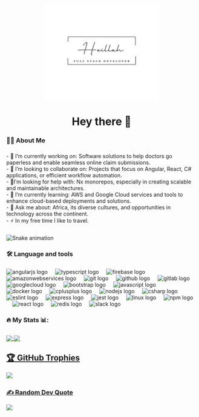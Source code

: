 

<!--
**Heillah/Heillah** is a ✨ _special_ ✨ repository because its `README.md` (this file) appears on your GitHub profile.

Here are some ideas to get you started:

- 🔭 I’m currently working on ...
- 🌱 I’m currently learning ...
- 👯 I’m looking to collaborate on ...
- 🤔 I’m looking for help with ...
- 💬 Ask me about ...
- 📫 How to reach me: ...
- 😄 Pronouns: ...
- ⚡ Fun fact: ...
-->

<div align="center">
  <img src="assets/Line_Github_Profile.png" alt="GitHub Profile Banner" height="250" width="60%" />
</div>

###

<h1 align="center">Hey there 👋</h1>

###

<h3 align="left">👩‍💻  About Me</h3>

###

<p align="left">- 🔭 I’m currently working on: Software solutions to help doctors go paperless and enable seamless online claim submissions.<br>- 👯 I’m looking to collaborate on: Projects that focus on Angular, React, C# applications, or efficient workflow automation.<br>- 🤔I’m looking for help with: Nx monorepos, especially in creating scalable and maintainable architectures.<br>- 🌱 I’m currently learning: AWS and Google Cloud services and tools to enhance cloud-based deployments and solutions.<br>- 💬 Ask me about: Africa, its diverse cultures, and opportunities in technology across the continent.<br>- ⚡ In my free time I like to travel.</p>

###

<picture>
  <source media="(prefers-color-scheme: dark)" srcset="https://raw.githubusercontent.com/Heillah/Heillah/output/github-snake-dark.svg" />
  <source media="(prefers-color-scheme: light)" srcset="https://raw.githubusercontent.com/Heillah/Heillah/output/github-snake.svg" />
  <img src="https://raw.githubusercontent.com/Heillah/Heillah/output/snake.svg" alt="Snake animation" />
</picture>



###

<h3 align="left">🛠 Language and tools</h3>

###

<div align="left">
  <img src="https://cdn.jsdelivr.net/gh/devicons/devicon/icons/angularjs/angularjs-original.svg" height="40" alt="angularjs logo"  />
  <img width="12" />
  <img src="https://cdn.jsdelivr.net/gh/devicons/devicon/icons/typescript/typescript-original.svg" height="40" alt="typescript logo"  />
  <img width="12" />
  <img src="https://cdn.jsdelivr.net/gh/devicons/devicon/icons/firebase/firebase-plain-wordmark.svg" height="40" alt="firebase logo"  />
  <img width="12" />
  <img src="https://cdn.jsdelivr.net/gh/devicons/devicon/icons/amazonwebservices/amazonwebservices-line-wordmark.svg" height="40" alt="amazonwebservices logo"  />
  <img width="12" />
  <img src="https://cdn.jsdelivr.net/gh/devicons/devicon/icons/git/git-original.svg" height="40" alt="git logo"  />
  <img width="12" />
  <img src="https://cdn.jsdelivr.net/gh/devicons/devicon/icons/github/github-original.svg" height="40" alt="github logo"  />
  <img width="12" />
  <img src="https://cdn.jsdelivr.net/gh/devicons/devicon/icons/gitlab/gitlab-original.svg" height="40" alt="gitlab logo"  />
  <img width="12" />
  <img src="https://cdn.jsdelivr.net/gh/devicons/devicon/icons/googlecloud/googlecloud-original.svg" height="40" alt="googlecloud logo"  />
  <img width="12" />
  <img src="https://cdn.jsdelivr.net/gh/devicons/devicon/icons/bootstrap/bootstrap-original.svg" height="40" alt="bootstrap logo"  />
  <img width="12" />
  <img src="https://cdn.jsdelivr.net/gh/devicons/devicon/icons/javascript/javascript-original.svg" height="40" alt="javascript logo"  />
  <img width="12" />
  <img src="https://cdn.jsdelivr.net/gh/devicons/devicon/icons/docker/docker-plain-wordmark.svg" height="40" alt="docker logo"  />
  <img width="12" />
  <img src="https://cdn.jsdelivr.net/gh/devicons/devicon/icons/cplusplus/cplusplus-original.svg" height="40" alt="cplusplus logo"  />
  <img width="12" />
  <img src="https://cdn.jsdelivr.net/gh/devicons/devicon/icons/nodejs/nodejs-original.svg" height="40" alt="nodejs logo"  />
  <img width="12" />
  <img src="https://cdn.jsdelivr.net/gh/devicons/devicon/icons/csharp/csharp-original.svg" height="40" alt="csharp logo"  />
  <img width="12" />
  <img src="https://cdn.jsdelivr.net/gh/devicons/devicon/icons/eslint/eslint-original.svg" height="40" alt="eslint logo"  />
  <img width="12" />
  <img src="https://cdn.jsdelivr.net/gh/devicons/devicon/icons/express/express-original.svg" height="40" alt="express logo"  />
  <img width="12" />
  <img src="https://cdn.jsdelivr.net/gh/devicons/devicon/icons/jest/jest-plain.svg" height="40" alt="jest logo"  />
  <img width="12" />
  <img src="https://cdn.jsdelivr.net/gh/devicons/devicon/icons/linux/linux-original.svg" height="40" alt="linux logo"  />
  <img width="12" />
  <img src="https://cdn.jsdelivr.net/gh/devicons/devicon/icons/npm/npm-original-wordmark.svg" height="40" alt="npm logo"  />
  <img width="12" />
  <img src="https://cdn.jsdelivr.net/gh/devicons/devicon/icons/react/react-original.svg" height="40" alt="react logo"  />
  <img width="12" />
  <img src="https://cdn.jsdelivr.net/gh/devicons/devicon/icons/redis/redis-original.svg" height="40" alt="redis logo"  />
  <img width="12" />
  <img src="https://cdn.jsdelivr.net/gh/devicons/devicon/icons/slack/slack-original.svg" height="40" alt="slack logo"  />
</div>

###

<h3 align="left">🔥   My Stats 📊:</h3>

###

<!--![](https://github-readme-stats.vercel.app/api?username=Heillah&theme=transparent&hide_border=false&include_all_commits=true&count_private=true&show=reviews,discussions_started,discussions_answered,prs_merged,prs_merged_percentage)<br/>
![](https://github-readme-streak-stats.herokuapp.com/?user=Heillah&theme=transparent&hide_border=false&include_all_commits=true&count_private=true&show=reviews,discussions_started,discussions_answered,prs_merged,prs_merged_percentage)<br/>
![](https://github-readme-stats.vercel.app/api/top-langs/?username=Heillah&theme=transparent&hide_border=false&include_all_commits=true&count_private=true&layout=compact&show=reviews,discussions_started,discussions_answered,prs_merged,prs_merged_percentage) -->

<a href="https://github.com/anuraghazra/github-readme-stats">
  <img height=200 align="center" src="https://github-readme-stats.vercel.app/api?username=Heillah&theme=transparent&hide_border=false&include_all_commits=true&count_private=true&show=reviews,discussions_started,discussions_answered,prs_merged,prs_merged_percentage&card_width=280" />
</a>
<a href="https://github.com/anuraghazra/convoychat">
  <img height=200 align="center" src="https://github-readme-stats.vercel.app/api/top-langs?username=Heillah&theme=transparent&hide_border=false&include_all_commits=true&layout=compact&langs_count=8&card_width=150" />

## 🏆 GitHub Trophies
![](https://github-profile-trophy.vercel.app/?username=Heillah&theme=radical&no-frame=false&no-bg=true&margin-w=4)

### ✍️ Random Dev Quote
![](https://quotes-github-readme.vercel.app/api?type=horizontal&theme=radical)




<!--
<div align="center">
  <img src="https://github-readme-stats.vercel.app/api?username=Heillah&hide_title=false&hide_rank=false&show_icons=true&include_all_commits=true&count_private=true&disable_animations=false&theme=dracula&locale=en&hide_border=false&order=1" height="250" alt="stats graph"  />
  <img src="https://github-readme-stats.vercel.app/api/top-langs?username=Heillah&locale=en&hide_title=false&layout=compact&card_width=320&langs_count=5&theme=dracula&hide_border=false&order=2" height="150" alt="languages graph"  />
</div>


###
<h3> Contributions:</h3>

###
<p><img align="center" src="https://github-readme-stats.vercel.app/api?username=Heillah&show_icons=true&locale=en" alt="Heillah" /></p>
<p><img align="center" src="https://github-readme-streak-stats.herokuapp.com/?user=Heillah&" alt="Heillah" /></p>
<p><img src="https://github-readme-stats.vercel.app/api/top-langs?username=Heillah&show_icons=true&locale=en&layout=compact" alt="Heillah" /></p>
<p><a href="https://github.com/ryo-ma/github-profile-trophy"><img src="https://github-profile-trophy.vercel.app/?username=Heillah" alt="Heillah" /></a></p>
###
-->
